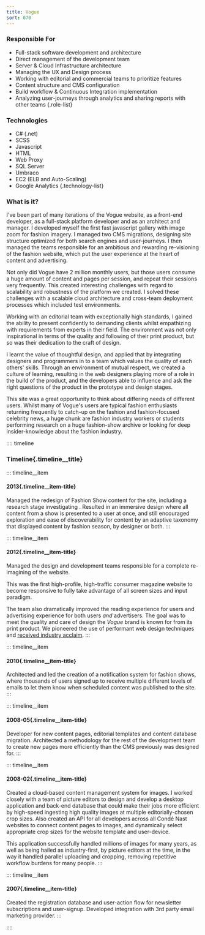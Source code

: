 ```yaml
---
title: Vogue
sort: 070
---
```


### Responsible For
- Full-stack software development and architecture
- Direct management of the development team
- Server & Cloud Infrastructure architecture
- Managing the UX and Design process
- Working with editorial and commercial teams to prioritize features
- Content structure and CMS configuration
- Build workflow & Continuous Integration implementation
- Analyzing user-journeys through analytics and sharing reports with other teams
{.role-list}

### Technologies
- C# (.net)
- SCSS
- Javascript
- HTML
- Web Proxy
- SQL Server
- Umbraco
- EC2 (ELB and Auto-Scaling)
- Google Analytics
{.technology-list}

### What is it?

I've been part of many iterations of the Vogue website, as a front-end developer, as a full-stack platform developer and as an architect and manager. I developed myself the first fast javascript gallery with image zoom for fashion imagery. I managed two CMS migrations, designing site structure optimized for both search engines and user-journeys. I then managed the teams responsible for an ambitious and rewarding re-visioning of the fashion website, which put the user experience at the heart of content and advertising.

Not only did Vogue have 2 million monthly users, but those users consume a huge amount of content and pages per session, and repeat their sessions very frequently. This created interesting challenges with regard to scalability and robustness of the platform we created. I solved these challenges with a scalable cloud architecture and cross-team deployment processes which included test environments.

Working with an editorial team with exceptionally high standards, I gained the ability to present confidently to demanding clients whilst empathizing with requirements from experts in their field. The environment was not only inspirational in terms of the quality and following of their print product, but so was their dedication to the craft of design.

I learnt the value of thoughtful design, and applied that by integrating designers and programmers in to a team which values the quality of each others' skills. Through an environment of mutual respect, we created a culture of learning, resulting in the web designers playing more of a role in the build of the product, and the developers able to influence and ask the right questions of the product in the prototype and design stages.

This site was a great opportunity to think about differing needs of different users. Whilst many of Vogue's users are typical fashion enthusiasts returning frequently to catch-up on the fashion and fashion-focused celebrity news, a huge chunk are fashion industry workers or students performing research on a huge fashion-show archive or looking for deep insider-knowledge about the fashion industry.

:::: timeline
### Timeline{.timeline__title}

::: timeline__item
#### 2013{.timeline__item-title}
Managed the redesign of Fashion Show content for the site, including a research stage investigating . Resulted in an immersive design where all content from a show is presented to a user at once, and still encouraged exploration and ease of discoverability for content by an adaptive taxonomy that displayed content by fashion season, by designer or both.
:::

::: timeline__item
#### 2012{.timeline__item-title}
Managed the design and development teams responsible for a complete re-imagining of the website.

This was the first high-profile, high-traffic consumer magazine website to become responsive to fully take advantage of all screen sizes and input paradigm.

The team also dramatically improved the reading experience for users and advertising experience for both users *and* advertisers. The goal was to meet the quality and care of design the *Vogue* brand is known for from its print product. We pioneered the use of performant web design techniques and [received industry acclaim](http://typecast.com/blog/british-vogue-gets-top-marks-for-ux-and-branding).
:::

::: timeline__item
#### 2010{.timeline__item-title}
Architected and led the creation of a notification system for fashion shows, where thousands of users signed up to receive multiple different levels of emails to let them know when scheduled content was published to the site.
:::


::: timeline__item
#### 2008-05{.timeline__item-title}
Developer for new content pages, editorial templates and content database migration. Architected a methodology for the rest of the development team to create new pages more efficiently than the CMS previously was designed for.
:::

::: timeline__item
#### 2008-02{.timeline__item-title}
Created a cloud-based content management system for images. I worked closely with a team of picture editors to design and develop a desktop application and back-end database that could make their jobs more efficient by high-speed ingesting high quality images at multiple editorially-chosen crop sizes. Also created an API for all developers across all Condé Nast websites to connect content pages to images, and dynamically select appropriate crop sizes for the website template and user-device.

This application successfully handled millions of images for many years, as well as being hailed as industry-first, by picture editors at the time, in the way it handled parallel uploading and cropping, removing repetitive workflow burdens for many people.
:::


::: timeline__item
#### 2007{.timeline__item-title}
Created the registration database and user-action flow for newsletter subscriptions and user-signup. Developed integration with 3rd party email marketing provider.
:::


::::
